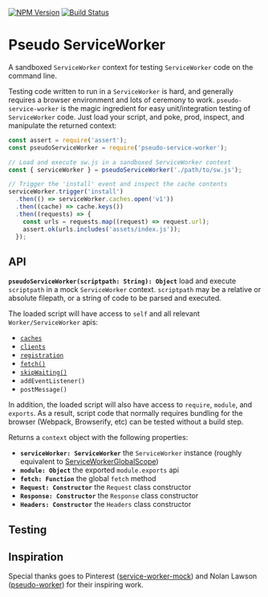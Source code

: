 [![NPM Version](https://img.shields.io/npm/v/pseudo-service-worker.svg?style=flat)](https://npmjs.org/package/pseudo-service-worker)
[![Build Status](https://img.shields.io/travis/popeindustries/pseudo-service-worker.svg?style=flat)](https://travis-ci.org/popeindustries/pseudo-service-worker)

# Pseudo ServiceWorker

A sandboxed `ServiceWorker` context for testing `ServiceWorker` code on the command line.

Testing code written to run in a `ServiceWorker` is hard, and generally requires a browser environment and lots of ceremony to work. `pseudo-service-worker` is the magic ingredient for easy unit/integration testing of `ServiceWorker` code. Just load your script, and poke, prod, inspect, and manipulate the returned context:

```js
const assert = require('assert');
const pseudoServiceWorker = require('pseudo-service-worker');

// Load and execute sw.js in a sandboxed ServiceWorker context
const { serviceWorker } = pseudoServiceWorker('./path/to/sw.js');

// Trigger the 'install' event and inspect the cache contents
serviceWorker.trigger('install')
  .then(() => serviceWorker.caches.open('v1'))
  .then((cache) => cache.keys())
  .then((requests) => {
    const urls = requests.map((request) => request.url);
    assert.ok(urls.includes('assets/index.js'));
  });
```

## API

**`pseudoServiceWorker(scriptpath: String): Object`** load and execute `scriptpath` in a mock `ServiceWorker` context. `scriptpath` may be a relative or absolute filepath, or a string of code to be parsed and executed.

The loaded script will have access to `self` and all relevant `Worker/ServiceWorker` apis:

- [`caches`](https://developer.mozilla.org/en-US/docs/Web/API/CacheStorage)
- [`clients`](https://developer.mozilla.org/en-US/docs/Web/API/Clients)
- [`registration`](https://developer.mozilla.org/en-US/docs/Web/API/ServiceWorkerRegistration)
- [`fetch()`](https://developer.mozilla.org/en-US/docs/Web/API/WindowOrWorkerGlobalScope/fetch)
- [`skipWaiting()`](https://developer.mozilla.org/en-US/docs/Web/API/ServiceWorkerGlobalScope/skipWaiting)
- `addEventListener()`
- `postMessage()`

In addition, the loaded script will also have access to `require`, `module`, and `exports`. As a result, script code that normally requires bundling for the browser (Webpack, Browserify, etc) can be tested without a build step.

Returns a `context` object with the following properties:

- **`serviceWorker: ServiceWorker`** the `ServiceWorker` instance (roughly equivalent to [ServiceWorkerGlobalScope](https://developer.mozilla.org/en-US/docs/Web/API/ServiceWorkerGlobalScope))
- **`module: Object`** the exported `module.exports` api
- **`fetch: Function`** the global `fetch` method
- **`Request: Constructor`** the `Request` class constructor
- **`Response: Constructor`** the `Response` class constructor
- **`Headers: Constructor`** the `Headers` class constructor

## Testing

## Inspiration

Special thanks goes to Pinterest ([service-worker-mock](https://github.com/pinterest/service-workers/tree/master/packages/service-worker-mock)) and Nolan Lawson ([pseudo-worker](https://github.com/nolanlawson/pseudo-worker)) for their inspiring work.
